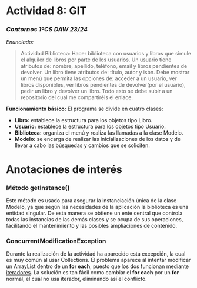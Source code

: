 # **Actividad 8: GIT**
### *Contornos 1ºCS DAW 23/24*  
*Enunciado:*
>Actividad Biblioteca:
Hacer biblioteca con usuarios y libros que simule el alquiler de libros por parte de los usuarios.
Un usuario tiene atributos de: nombre, apellido, teléfono, email y libros pendientes de devolver.
Un libro tiene atributos de: título, autor y isbn.
Debe mostrar un menú que permita las opciones de: acceder a un usuario, ver libros disponibles, ver libros pendientes de devolver(por el usuario), pedir un libro y devolver un libro.
Todo esto se debe subir a un repositorio del cual me compartiréis el enlace.  

**Funcionamiento básico:**
El programa se divide en cuatro clases:
* **Libro:** establece la estructura para los objetos tipo Libro.
* **Usuario:** establece la estructura para los objetos tipo Usuario.
* **Biblioteca:** organiza el menú y realiza las llamadas a la clase Modelo.
* **Modelo:** se encarga de realizar las inicializaciones de los datos y de llevar a cabo las búsquedas y cambios que se soliciten.

# **Anotaciones de interés**

### Método getInstance()
Este método es usado para asegurar la instanciación única de la clase Modelo, ya que según las necesidades de la aplicación la biblioteca es una entidad singular. De esta manera se obtiene un ente central que controla todas las instancias de las demás clases y se ocupa de sus operaciones, facilitando el mantenimiento y las posibles ampliaciones de contenido.

### ConcurrentModificationException
Durante la realización de la actividad ha aparecido esta excepción, la cual es muy común al usar Collections.
El problema aparece al intentar modificar un ArrayList dentro de un **for each**, puesto que los dos funcionan mediante [iteradores](https://www.w3schools.com/java/java_iterator.asp).
La solución es tan fácil como cambiar el **for each** por un **for** normal, el cuál no usa iterador, eliminando así el conflicto.

